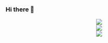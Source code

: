 ### Hi there 👋

<!--
**jiangsutx/jiangsutx** is a ✨ _special_ ✨ repository because its `README.md` (this file) appears on your GitHub profile.

Here are some ideas to get you started:

- 🔭 I’m currently working on ...
- 🌱 I’m currently learning ...
- 👯 I’m looking to collaborate on ...
- 🤔 I’m looking for help with ...
- 💬 Ask me about ...
- 📫 How to reach me: ...
- 😄 Pronouns: ...
- ⚡ Fun fact: ...
-->

<p align="center">
  <img align="center" src="https://github-readme-stats.vercel.app/api/top-langs/?username=jiangsutx&hide_langs_below=1&theme=default&line_height=27&layout=compact" /><br>
  <img align="center" src="https://github-readme-stats.vercel.app/api?username=jiangsutx&show_icons=true&count_private=true&include_all_commits=true&line_height=21" /><br>
  <img align="center" src="https://github-profile-trophy.vercel.app/?username=jiangsutx&column=7" />
</p>
